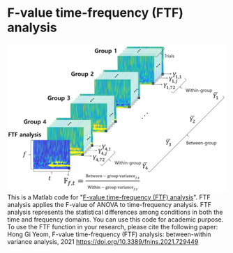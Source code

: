 # F-value time-frequency (FTF) analysis

![F-value time-frequency (FTF) analysis](FTF_analysis.JPG)
This is a Matlab code for "[F-value time-frequency (FTF) analysis](https://www.frontiersin.org/journals/neuroscience/articles/10.3389/fnins.2021.729449/full)". FTF analysis applies the F-value of ANOVA to time-frequency analysis. FTF analysis represents the statistical differences among conditions in both the time and frequency domains.
You can use this code for academic purpose.
To use the FTF function in your research, please cite the following paper:
Hong Gi Yeom, F-value time-frequency (FTF) analysis: between-within variance analysis, 2021
https://doi.org/10.3389/fnins.2021.729449
